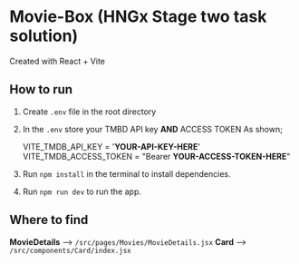# Movie-Box (HNGx Stage two task solution)

Created with React + Vite

## How to run

1. Create `.env` file in the root directory
2. In the `.env` store your TMBD API key **AND** ACCESS TOKEN As shown;

   VITE_TMDB_API_KEY = '**YOUR-API-KEY-HERE**'
   VITE_TMDB_ACCESS_TOKEN = "Bearer **YOUR-ACCESS-TOKEN-HERE**"

3. Run `npm install` in the terminal to install dependencies.
4. Run `npm run dev` to run the app.

## Where to find

**MovieDetails** --> `/src/pages/Movies/MovieDetails.jsx`
**Card** --> `/src/components/Card/index.jsx`
